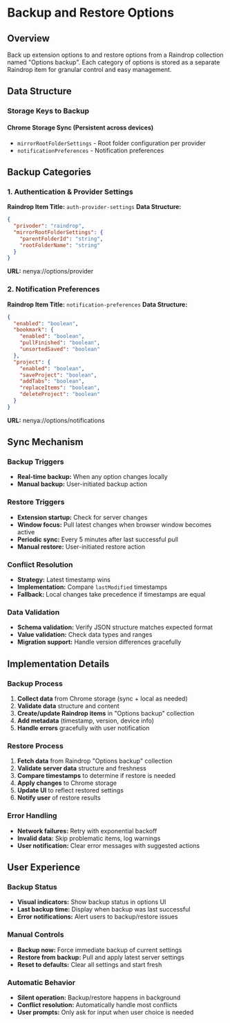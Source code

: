 # Backup and Restore Options

## Overview

Back up extension options to and restore options from a Raindrop collection named "Options backup". Each category of options is stored as a separate Raindrop item for granular control and easy management.

## Data Structure

### Storage Keys to Backup

#### Chrome Storage Sync (Persistent across devices)
- `mirrorRootFolderSettings` - Root folder configuration per provider
- `notificationPreferences` - Notification preferences

## Backup Categories

### 1. Authentication & Provider Settings
**Raindrop Item Title:** `auth-provider-settings`
**Data Structure:**
```json
{
  "privoder": "raindrop",
  "mirrorRootFolderSettings": {
    "parentFolderId": "string",
    "rootFolderName": "string"
  }
}
```
**URL:**
nenya://options/provider

### 2. Notification Preferences
**Raindrop Item Title:** `notification-preferences`
**Data Structure:**
```json
{
  "enabled": "boolean",
  "bookmark": {
    "enabled": "boolean",
    "pullFinished": "boolean",
    "unsortedSaved": "boolean"
  },
  "project": {
    "enabled": "boolean",
    "saveProject": "boolean",
    "addTabs": "boolean",
    "replaceItems": "boolean",
    "deleteProject": "boolean"
  }
}
```
**URL:**
nenya://options/notifications

## Sync Mechanism

### Backup Triggers
- **Real-time backup:** When any option changes locally
- **Manual backup:** User-initiated backup action

### Restore Triggers
- **Extension startup:** Check for server changes
- **Window focus:** Pull latest changes when browser window becomes active
- **Periodic sync:** Every 5 minutes after last successful pull
- **Manual restore:** User-initiated restore action

### Conflict Resolution
- **Strategy:** Latest timestamp wins
- **Implementation:** Compare `lastModified` timestamps
- **Fallback:** Local changes take precedence if timestamps are equal

### Data Validation
- **Schema validation:** Verify JSON structure matches expected format
- **Value validation:** Check data types and ranges
- **Migration support:** Handle version differences gracefully

## Implementation Details

### Backup Process
1. **Collect data** from Chrome storage (sync + local as needed)
2. **Validate data** structure and content
3. **Create/update Raindrop items** in "Options backup" collection
4. **Add metadata** (timestamp, version, device info)
5. **Handle errors** gracefully with user notification

### Restore Process
1. **Fetch data** from Raindrop "Options backup" collection
2. **Validate server data** structure and freshness
3. **Compare timestamps** to determine if restore is needed
4. **Apply changes** to Chrome storage
5. **Update UI** to reflect restored settings
6. **Notify user** of restore results

### Error Handling
- **Network failures:** Retry with exponential backoff
- **Invalid data:** Skip problematic items, log warnings
- **User notification:** Clear error messages with suggested actions

## User Experience

### Backup Status
- **Visual indicators:** Show backup status in options UI
- **Last backup time:** Display when backup was last successful
- **Error notifications:** Alert users to backup/restore issues

### Manual Controls
- **Backup now:** Force immediate backup of current settings
- **Restore from backup:** Pull and apply latest server settings
- **Reset to defaults:** Clear all settings and start fresh

### Automatic Behavior
- **Silent operation:** Backup/restore happens in background
- **Conflict resolution:** Automatically handle most conflicts
- **User prompts:** Only ask for input when user choice is needed